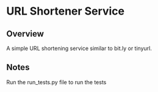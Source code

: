 # URL Shortener Service

## Overview
A simple URL shortening service similar to bit.ly or tinyurl. 

## Notes
Run the run_tests.py file to run the tests